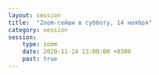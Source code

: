 ```yaml
---
layout: session
title:  "Zoom-сейшн в субботу, 14 ноября"
category: session
session:
    type: zoom
    date: 2020-11-14 13:00:00 +0300
    past: true
---
```

